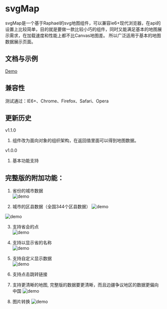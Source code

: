 # svgMap
svgMap是一个基于Raphael的svg地图组件，可以兼容ie6+现代浏览器，在api的设置上比较简单，目的就是要做一款比较小巧的组件，同时又能满足基本的地图展示需求，在加载速度和性能上都不比Canvas地图差。
所以广泛适用于基本的地图数据展示页面。

##  文档与示例

[Demo](http://rockyuse.github.io/widget/svgmap/svgmap.html)

##  兼容性

测试通过：IE6+、Chrome、Firefox、Safari、Opera

##  更新历史
v1.1.0

1. 组件改为面向对象的组织架构，在返回值里面可以得到地图数据。

v1.0.0

1. 基本功能支持


## 完整版的附加功能：

1. 省份的城市数据  
![demo](https://raw.githubusercontent.com/rockyuse/svgMap/master/screenshot/demo4.gif)

2. 城市的区县数据（全国344个区县数据）
![demo](https://raw.githubusercontent.com/rockyuse/svgMap/master/screenshot/demo7.png)

![demo](https://raw.githubusercontent.com/rockyuse/svgMap/master/screenshot/demo5.gif)

3. 支持省会的点  
![demo](https://raw.githubusercontent.com/rockyuse/svgMap/master/screenshot/demo2.jpg)

4. 支持以显示省的名称  
![demo](https://raw.githubusercontent.com/rockyuse/svgMap/master/screenshot/demo1.jpg)

5. 支持自定义显示数据  
![demo](https://raw.githubusercontent.com/rockyuse/svgMap/master/screenshot/demo3.jpg)

6. 支持点击跳转链接

7. 支持更清晰的地图, 完整版的数据要更清晰，而且边疆争议地区的数据更偏向中国
![demo](https://raw.githubusercontent.com/rockyuse/svgMap/master/screenshot/demo5.png)

8. 图片转换
![demo](https://raw.githubusercontent.com/rockyuse/svgMap/master/screenshot/demo6.jpg)
